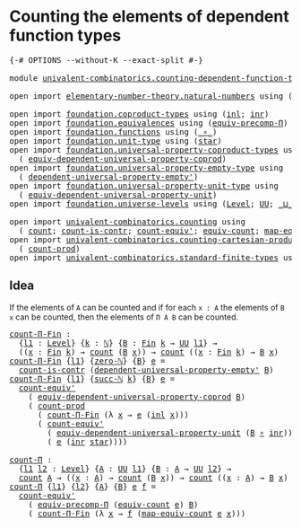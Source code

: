 # Counting the elements of dependent function types

<pre class="Agda"><a id="62" class="Symbol">{-#</a> <a id="66" class="Keyword">OPTIONS</a> <a id="74" class="Pragma">--without-K</a> <a id="86" class="Pragma">--exact-split</a> <a id="100" class="Symbol">#-}</a>

<a id="105" class="Keyword">module</a> <a id="112" href="univalent-combinatorics.counting-dependent-function-types.html" class="Module">univalent-combinatorics.counting-dependent-function-types</a> <a id="170" class="Keyword">where</a>

<a id="177" class="Keyword">open</a> <a id="182" class="Keyword">import</a> <a id="189" href="elementary-number-theory.natural-numbers.html" class="Module">elementary-number-theory.natural-numbers</a> <a id="230" class="Keyword">using</a> <a id="236" class="Symbol">(</a><a id="237" href="elementary-number-theory.natural-numbers.html#1444" class="Datatype">ℕ</a><a id="238" class="Symbol">;</a> <a id="240" href="elementary-number-theory.natural-numbers.html#1465" class="InductiveConstructor">zero-ℕ</a><a id="246" class="Symbol">;</a> <a id="248" href="elementary-number-theory.natural-numbers.html#1478" class="InductiveConstructor">succ-ℕ</a><a id="254" class="Symbol">)</a>

<a id="257" class="Keyword">open</a> <a id="262" class="Keyword">import</a> <a id="269" href="foundation.coproduct-types.html" class="Module">foundation.coproduct-types</a> <a id="296" class="Keyword">using</a> <a id="302" class="Symbol">(</a><a id="303" href="foundation.coproduct-types.html#1239" class="InductiveConstructor">inl</a><a id="306" class="Symbol">;</a> <a id="308" href="foundation.coproduct-types.html#1262" class="InductiveConstructor">inr</a><a id="311" class="Symbol">)</a>
<a id="313" class="Keyword">open</a> <a id="318" class="Keyword">import</a> <a id="325" href="foundation.equivalences.html" class="Module">foundation.equivalences</a> <a id="349" class="Keyword">using</a> <a id="355" class="Symbol">(</a><a id="356" href="foundation.equivalences.html#7283" class="Function">equiv-precomp-Π</a><a id="371" class="Symbol">)</a>
<a id="373" class="Keyword">open</a> <a id="378" class="Keyword">import</a> <a id="385" href="foundation.functions.html" class="Module">foundation.functions</a> <a id="406" class="Keyword">using</a> <a id="412" class="Symbol">(</a><a id="413" href="foundation-core.functions.html#407" class="Function Operator">_∘_</a><a id="416" class="Symbol">)</a>
<a id="418" class="Keyword">open</a> <a id="423" class="Keyword">import</a> <a id="430" href="foundation.unit-type.html" class="Module">foundation.unit-type</a> <a id="451" class="Keyword">using</a> <a id="457" class="Symbol">(</a><a id="458" href="foundation.unit-type.html#999" class="InductiveConstructor">star</a><a id="462" class="Symbol">)</a>
<a id="464" class="Keyword">open</a> <a id="469" class="Keyword">import</a> <a id="476" href="foundation.universal-property-coproduct-types.html" class="Module">foundation.universal-property-coproduct-types</a> <a id="522" class="Keyword">using</a>
  <a id="530" class="Symbol">(</a> <a id="532" href="foundation.universal-property-coproduct-types.html#1636" class="Function">equiv-dependent-universal-property-coprod</a><a id="573" class="Symbol">)</a>
<a id="575" class="Keyword">open</a> <a id="580" class="Keyword">import</a> <a id="587" href="foundation.universal-property-empty-type.html" class="Module">foundation.universal-property-empty-type</a> <a id="628" class="Keyword">using</a>
  <a id="636" class="Symbol">(</a> <a id="638" href="foundation.universal-property-empty-type.html#2261" class="Function">dependent-universal-property-empty&#39;</a><a id="673" class="Symbol">)</a>
<a id="675" class="Keyword">open</a> <a id="680" class="Keyword">import</a> <a id="687" href="foundation.universal-property-unit-type.html" class="Module">foundation.universal-property-unit-type</a> <a id="727" class="Keyword">using</a>
  <a id="735" class="Symbol">(</a> <a id="737" href="foundation.universal-property-unit-type.html#1728" class="Function">equiv-dependent-universal-property-unit</a><a id="776" class="Symbol">)</a>
<a id="778" class="Keyword">open</a> <a id="783" class="Keyword">import</a> <a id="790" href="foundation.universe-levels.html" class="Module">foundation.universe-levels</a> <a id="817" class="Keyword">using</a> <a id="823" class="Symbol">(</a><a id="824" href="Agda.Primitive.html#597" class="Postulate">Level</a><a id="829" class="Symbol">;</a> <a id="831" href="foundation-core.universe-levels.html#222" class="Primitive">UU</a><a id="833" class="Symbol">;</a> <a id="835" href="Agda.Primitive.html#810" class="Primitive Operator">_⊔_</a><a id="838" class="Symbol">)</a>

<a id="841" class="Keyword">open</a> <a id="846" class="Keyword">import</a> <a id="853" href="univalent-combinatorics.counting.html" class="Module">univalent-combinatorics.counting</a> <a id="886" class="Keyword">using</a>
  <a id="894" class="Symbol">(</a> <a id="896" href="univalent-combinatorics.counting.html#1746" class="Function">count</a><a id="901" class="Symbol">;</a> <a id="903" href="univalent-combinatorics.counting.html#4589" class="Function">count-is-contr</a><a id="917" class="Symbol">;</a> <a id="919" href="univalent-combinatorics.counting.html#3275" class="Function">count-equiv&#39;</a><a id="931" class="Symbol">;</a> <a id="933" href="univalent-combinatorics.counting.html#1943" class="Function">equiv-count</a><a id="944" class="Symbol">;</a> <a id="946" href="univalent-combinatorics.counting.html#2017" class="Function">map-equiv-count</a><a id="961" class="Symbol">)</a>
<a id="963" class="Keyword">open</a> <a id="968" class="Keyword">import</a> <a id="975" href="univalent-combinatorics.counting-cartesian-product-types.html" class="Module">univalent-combinatorics.counting-cartesian-product-types</a> <a id="1032" class="Keyword">using</a>
  <a id="1040" class="Symbol">(</a> <a id="1042" href="univalent-combinatorics.counting-cartesian-product-types.html#1716" class="Function">count-prod</a><a id="1052" class="Symbol">)</a>
<a id="1054" class="Keyword">open</a> <a id="1059" class="Keyword">import</a> <a id="1066" href="univalent-combinatorics.standard-finite-types.html" class="Module">univalent-combinatorics.standard-finite-types</a> <a id="1112" class="Keyword">using</a> <a id="1118" class="Symbol">(</a><a id="1119" href="univalent-combinatorics.standard-finite-types.html#1975" class="Function">Fin</a><a id="1122" class="Symbol">)</a>
</pre>
## Idea

If the elements of `A` can be counted and if for each `x : A` the elements of `B x` can be counted, then the elements of `Π A B` can be counted.

<pre class="Agda"><a id="count-Π-Fin"></a><a id="1292" href="univalent-combinatorics.counting-dependent-function-types.html#1292" class="Function">count-Π-Fin</a> <a id="1304" class="Symbol">:</a>
  <a id="1308" class="Symbol">{</a><a id="1309" href="univalent-combinatorics.counting-dependent-function-types.html#1309" class="Bound">l1</a> <a id="1312" class="Symbol">:</a> <a id="1314" href="Agda.Primitive.html#597" class="Postulate">Level</a><a id="1319" class="Symbol">}</a> <a id="1321" class="Symbol">{</a><a id="1322" href="univalent-combinatorics.counting-dependent-function-types.html#1322" class="Bound">k</a> <a id="1324" class="Symbol">:</a> <a id="1326" href="elementary-number-theory.natural-numbers.html#1444" class="Datatype">ℕ</a><a id="1327" class="Symbol">}</a> <a id="1329" class="Symbol">{</a><a id="1330" href="univalent-combinatorics.counting-dependent-function-types.html#1330" class="Bound">B</a> <a id="1332" class="Symbol">:</a> <a id="1334" href="univalent-combinatorics.standard-finite-types.html#1975" class="Function">Fin</a> <a id="1338" href="univalent-combinatorics.counting-dependent-function-types.html#1322" class="Bound">k</a> <a id="1340" class="Symbol">→</a> <a id="1342" href="foundation-core.universe-levels.html#222" class="Primitive">UU</a> <a id="1345" href="univalent-combinatorics.counting-dependent-function-types.html#1309" class="Bound">l1</a><a id="1347" class="Symbol">}</a> <a id="1349" class="Symbol">→</a>
  <a id="1353" class="Symbol">((</a><a id="1355" href="univalent-combinatorics.counting-dependent-function-types.html#1355" class="Bound">x</a> <a id="1357" class="Symbol">:</a> <a id="1359" href="univalent-combinatorics.standard-finite-types.html#1975" class="Function">Fin</a> <a id="1363" href="univalent-combinatorics.counting-dependent-function-types.html#1322" class="Bound">k</a><a id="1364" class="Symbol">)</a> <a id="1366" class="Symbol">→</a> <a id="1368" href="univalent-combinatorics.counting.html#1746" class="Function">count</a> <a id="1374" class="Symbol">(</a><a id="1375" href="univalent-combinatorics.counting-dependent-function-types.html#1330" class="Bound">B</a> <a id="1377" href="univalent-combinatorics.counting-dependent-function-types.html#1355" class="Bound">x</a><a id="1378" class="Symbol">))</a> <a id="1381" class="Symbol">→</a> <a id="1383" href="univalent-combinatorics.counting.html#1746" class="Function">count</a> <a id="1389" class="Symbol">((</a><a id="1391" href="univalent-combinatorics.counting-dependent-function-types.html#1391" class="Bound">x</a> <a id="1393" class="Symbol">:</a> <a id="1395" href="univalent-combinatorics.standard-finite-types.html#1975" class="Function">Fin</a> <a id="1399" href="univalent-combinatorics.counting-dependent-function-types.html#1322" class="Bound">k</a><a id="1400" class="Symbol">)</a> <a id="1402" class="Symbol">→</a> <a id="1404" href="univalent-combinatorics.counting-dependent-function-types.html#1330" class="Bound">B</a> <a id="1406" href="univalent-combinatorics.counting-dependent-function-types.html#1391" class="Bound">x</a><a id="1407" class="Symbol">)</a>
<a id="1409" href="univalent-combinatorics.counting-dependent-function-types.html#1292" class="Function">count-Π-Fin</a> <a id="1421" class="Symbol">{</a><a id="1422" href="univalent-combinatorics.counting-dependent-function-types.html#1422" class="Bound">l1</a><a id="1424" class="Symbol">}</a> <a id="1426" class="Symbol">{</a><a id="1427" href="elementary-number-theory.natural-numbers.html#1465" class="InductiveConstructor">zero-ℕ</a><a id="1433" class="Symbol">}</a> <a id="1435" class="Symbol">{</a><a id="1436" href="univalent-combinatorics.counting-dependent-function-types.html#1436" class="Bound">B</a><a id="1437" class="Symbol">}</a> <a id="1439" href="univalent-combinatorics.counting-dependent-function-types.html#1439" class="Bound">e</a> <a id="1441" class="Symbol">=</a>
  <a id="1445" href="univalent-combinatorics.counting.html#4589" class="Function">count-is-contr</a> <a id="1460" class="Symbol">(</a><a id="1461" href="foundation.universal-property-empty-type.html#2261" class="Function">dependent-universal-property-empty&#39;</a> <a id="1497" href="univalent-combinatorics.counting-dependent-function-types.html#1436" class="Bound">B</a><a id="1498" class="Symbol">)</a>
<a id="1500" href="univalent-combinatorics.counting-dependent-function-types.html#1292" class="Function">count-Π-Fin</a> <a id="1512" class="Symbol">{</a><a id="1513" href="univalent-combinatorics.counting-dependent-function-types.html#1513" class="Bound">l1</a><a id="1515" class="Symbol">}</a> <a id="1517" class="Symbol">{</a><a id="1518" href="elementary-number-theory.natural-numbers.html#1478" class="InductiveConstructor">succ-ℕ</a> <a id="1525" href="univalent-combinatorics.counting-dependent-function-types.html#1525" class="Bound">k</a><a id="1526" class="Symbol">}</a> <a id="1528" class="Symbol">{</a><a id="1529" href="univalent-combinatorics.counting-dependent-function-types.html#1529" class="Bound">B</a><a id="1530" class="Symbol">}</a> <a id="1532" href="univalent-combinatorics.counting-dependent-function-types.html#1532" class="Bound">e</a> <a id="1534" class="Symbol">=</a>
  <a id="1538" href="univalent-combinatorics.counting.html#3275" class="Function">count-equiv&#39;</a>
    <a id="1555" class="Symbol">(</a> <a id="1557" href="foundation.universal-property-coproduct-types.html#1636" class="Function">equiv-dependent-universal-property-coprod</a> <a id="1599" href="univalent-combinatorics.counting-dependent-function-types.html#1529" class="Bound">B</a><a id="1600" class="Symbol">)</a>
    <a id="1606" class="Symbol">(</a> <a id="1608" href="univalent-combinatorics.counting-cartesian-product-types.html#1716" class="Function">count-prod</a>
      <a id="1625" class="Symbol">(</a> <a id="1627" href="univalent-combinatorics.counting-dependent-function-types.html#1292" class="Function">count-Π-Fin</a> <a id="1639" class="Symbol">(λ</a> <a id="1642" href="univalent-combinatorics.counting-dependent-function-types.html#1642" class="Bound">x</a> <a id="1644" class="Symbol">→</a> <a id="1646" href="univalent-combinatorics.counting-dependent-function-types.html#1532" class="Bound">e</a> <a id="1648" class="Symbol">(</a><a id="1649" href="foundation.coproduct-types.html#1239" class="InductiveConstructor">inl</a> <a id="1653" href="univalent-combinatorics.counting-dependent-function-types.html#1642" class="Bound">x</a><a id="1654" class="Symbol">)))</a>
      <a id="1664" class="Symbol">(</a> <a id="1666" href="univalent-combinatorics.counting.html#3275" class="Function">count-equiv&#39;</a>
        <a id="1687" class="Symbol">(</a> <a id="1689" href="foundation.universal-property-unit-type.html#1728" class="Function">equiv-dependent-universal-property-unit</a> <a id="1729" class="Symbol">(</a><a id="1730" href="univalent-combinatorics.counting-dependent-function-types.html#1529" class="Bound">B</a> <a id="1732" href="foundation-core.functions.html#407" class="Function Operator">∘</a> <a id="1734" href="foundation.coproduct-types.html#1262" class="InductiveConstructor">inr</a><a id="1737" class="Symbol">))</a>
        <a id="1748" class="Symbol">(</a> <a id="1750" href="univalent-combinatorics.counting-dependent-function-types.html#1532" class="Bound">e</a> <a id="1752" class="Symbol">(</a><a id="1753" href="foundation.coproduct-types.html#1262" class="InductiveConstructor">inr</a> <a id="1757" href="foundation.unit-type.html#999" class="InductiveConstructor">star</a><a id="1761" class="Symbol">))))</a>

<a id="count-Π"></a><a id="1767" href="univalent-combinatorics.counting-dependent-function-types.html#1767" class="Function">count-Π</a> <a id="1775" class="Symbol">:</a>
  <a id="1779" class="Symbol">{</a><a id="1780" href="univalent-combinatorics.counting-dependent-function-types.html#1780" class="Bound">l1</a> <a id="1783" href="univalent-combinatorics.counting-dependent-function-types.html#1783" class="Bound">l2</a> <a id="1786" class="Symbol">:</a> <a id="1788" href="Agda.Primitive.html#597" class="Postulate">Level</a><a id="1793" class="Symbol">}</a> <a id="1795" class="Symbol">{</a><a id="1796" href="univalent-combinatorics.counting-dependent-function-types.html#1796" class="Bound">A</a> <a id="1798" class="Symbol">:</a> <a id="1800" href="foundation-core.universe-levels.html#222" class="Primitive">UU</a> <a id="1803" href="univalent-combinatorics.counting-dependent-function-types.html#1780" class="Bound">l1</a><a id="1805" class="Symbol">}</a> <a id="1807" class="Symbol">{</a><a id="1808" href="univalent-combinatorics.counting-dependent-function-types.html#1808" class="Bound">B</a> <a id="1810" class="Symbol">:</a> <a id="1812" href="univalent-combinatorics.counting-dependent-function-types.html#1796" class="Bound">A</a> <a id="1814" class="Symbol">→</a> <a id="1816" href="foundation-core.universe-levels.html#222" class="Primitive">UU</a> <a id="1819" href="univalent-combinatorics.counting-dependent-function-types.html#1783" class="Bound">l2</a><a id="1821" class="Symbol">}</a> <a id="1823" class="Symbol">→</a>
  <a id="1827" href="univalent-combinatorics.counting.html#1746" class="Function">count</a> <a id="1833" href="univalent-combinatorics.counting-dependent-function-types.html#1796" class="Bound">A</a> <a id="1835" class="Symbol">→</a> <a id="1837" class="Symbol">((</a><a id="1839" href="univalent-combinatorics.counting-dependent-function-types.html#1839" class="Bound">x</a> <a id="1841" class="Symbol">:</a> <a id="1843" href="univalent-combinatorics.counting-dependent-function-types.html#1796" class="Bound">A</a><a id="1844" class="Symbol">)</a> <a id="1846" class="Symbol">→</a> <a id="1848" href="univalent-combinatorics.counting.html#1746" class="Function">count</a> <a id="1854" class="Symbol">(</a><a id="1855" href="univalent-combinatorics.counting-dependent-function-types.html#1808" class="Bound">B</a> <a id="1857" href="univalent-combinatorics.counting-dependent-function-types.html#1839" class="Bound">x</a><a id="1858" class="Symbol">))</a> <a id="1861" class="Symbol">→</a> <a id="1863" href="univalent-combinatorics.counting.html#1746" class="Function">count</a> <a id="1869" class="Symbol">((</a><a id="1871" href="univalent-combinatorics.counting-dependent-function-types.html#1871" class="Bound">x</a> <a id="1873" class="Symbol">:</a> <a id="1875" href="univalent-combinatorics.counting-dependent-function-types.html#1796" class="Bound">A</a><a id="1876" class="Symbol">)</a> <a id="1878" class="Symbol">→</a> <a id="1880" href="univalent-combinatorics.counting-dependent-function-types.html#1808" class="Bound">B</a> <a id="1882" href="univalent-combinatorics.counting-dependent-function-types.html#1871" class="Bound">x</a><a id="1883" class="Symbol">)</a>
<a id="1885" href="univalent-combinatorics.counting-dependent-function-types.html#1767" class="Function">count-Π</a> <a id="1893" class="Symbol">{</a><a id="1894" href="univalent-combinatorics.counting-dependent-function-types.html#1894" class="Bound">l1</a><a id="1896" class="Symbol">}</a> <a id="1898" class="Symbol">{</a><a id="1899" href="univalent-combinatorics.counting-dependent-function-types.html#1899" class="Bound">l2</a><a id="1901" class="Symbol">}</a> <a id="1903" class="Symbol">{</a><a id="1904" href="univalent-combinatorics.counting-dependent-function-types.html#1904" class="Bound">A</a><a id="1905" class="Symbol">}</a> <a id="1907" class="Symbol">{</a><a id="1908" href="univalent-combinatorics.counting-dependent-function-types.html#1908" class="Bound">B</a><a id="1909" class="Symbol">}</a> <a id="1911" href="univalent-combinatorics.counting-dependent-function-types.html#1911" class="Bound">e</a> <a id="1913" href="univalent-combinatorics.counting-dependent-function-types.html#1913" class="Bound">f</a> <a id="1915" class="Symbol">=</a>
  <a id="1919" href="univalent-combinatorics.counting.html#3275" class="Function">count-equiv&#39;</a>
    <a id="1936" class="Symbol">(</a> <a id="1938" href="foundation.equivalences.html#7283" class="Function">equiv-precomp-Π</a> <a id="1954" class="Symbol">(</a><a id="1955" href="univalent-combinatorics.counting.html#1943" class="Function">equiv-count</a> <a id="1967" href="univalent-combinatorics.counting-dependent-function-types.html#1911" class="Bound">e</a><a id="1968" class="Symbol">)</a> <a id="1970" href="univalent-combinatorics.counting-dependent-function-types.html#1908" class="Bound">B</a><a id="1971" class="Symbol">)</a>
    <a id="1977" class="Symbol">(</a> <a id="1979" href="univalent-combinatorics.counting-dependent-function-types.html#1292" class="Function">count-Π-Fin</a> <a id="1991" class="Symbol">(λ</a> <a id="1994" href="univalent-combinatorics.counting-dependent-function-types.html#1994" class="Bound">x</a> <a id="1996" class="Symbol">→</a> <a id="1998" href="univalent-combinatorics.counting-dependent-function-types.html#1913" class="Bound">f</a> <a id="2000" class="Symbol">(</a><a id="2001" href="univalent-combinatorics.counting.html#2017" class="Function">map-equiv-count</a> <a id="2017" href="univalent-combinatorics.counting-dependent-function-types.html#1911" class="Bound">e</a> <a id="2019" href="univalent-combinatorics.counting-dependent-function-types.html#1994" class="Bound">x</a><a id="2020" class="Symbol">)))</a>
</pre>